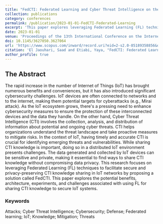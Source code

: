 ```yaml
---
title: "FedCTI: Federated Learning and Cyber Threat Intelligence on the Edge for secure IoT Networks"
collection: publications
category: conferences
permalink: /publication/2023-01-01-FedCTI-Federated-Learning
excerpt: 'This paper explores leveraging Federated Learning (FL) techniques to facilitate secure and privacy-preserving CTI knowledge sharing in IoT networks. It addresses the cybersecurity challenges in IoT by proposing FedCTI to enable secure CTI knowledge sharing while preserving data privacy.'
date: 2023-01-01
venue: 'Proceedings of the 13th International Conference on the Internet of Things'
doi: 10.1145/3627050.3627064
url: 'https://www.scopus.com/inward/record.uri?eid=2-s2.0-85189358856&doi=10.1145%2f3627050.3627064&partnerID=40&md5=cde2f5876dc56aa809dddbcdd3ad2679'
citation: 'El Jaouhari, Saad and Etiabi, Yaya, "FedCTI: Federated Learning and Cyber Threat Intelligence on the Edge for secure IoT Networks," Proceedings of the 13th International Conference on the Internet of Things, pp. 98 – 104, 2023.'
author_profile: true
---
```


## The Abstract

The rapid increase in the number of Internet of Things (IoT) has brought numerous benefits and conveniences, but it has also introduced significant cybersecurity challenges. IoT devices are often connected to networks and to the internet, making them potential targets for cyberattacks (e.g., Mirai attack). As the IoT ecosystem grows, there's a pressing need to enhance cybersecurity measures to ensure the protection of these interconnected devices and the data they handle. On the other hand, Cyber Threat Intelligence (CTI) involves the collection, analysis, and distribution of information about potential and ongoing cyber threats. CTI helps organizations understand the threat landscape and take proactive measures to mitigate risks. In the context of IoT, having timely and accurate CTI is crucial for identifying emerging threats and vulnerabilities. While sharing CTI knowledge is important, doing so in a distributed IoT environment presents challenges. The data generated and collected by IoT devices can be sensitive and private, making it essential to find ways to share CTI knowledge without compromising data privacy. This research focuses on leveraging Federated Learning (FL) techniques to facilitate secure and privacy-preserving CTI knowledge sharing in IoT networks by proposing a solution called FedCTI. This paper explores the potential benefits, architecture, experiments, and challenges associated with using FL for sharing CTI knowledge to secure IoT systems. 

### Keywords

Attacks; Cyber Threat Intelligence; Cybersecurity; Defense; Federated learning; IoT; Knowledge; Mitigation; Threats